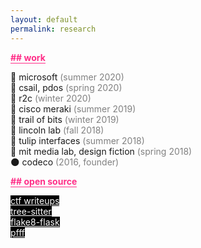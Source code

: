 ```yaml
---
layout: default
permalink: research
---
```


<b class="t-hackcss-pop" style="color:#ff2e88;border-bottom:1px solid #ff2e88;">## work</b>

🤖 microsoft <span style="color:gray">(summer 2020)</span><br>
🦆 csail, pdos <span style="color:gray">(spring 2020)</span><br>
🌳 r2c <span style="color:gray">(winter 2020)</span><br>
🦅 cisco meraki <span style="color:gray">(summer 2019)</span><br>
🦁 trail of bits <span style="color:gray">(winter 2019)</span><br>
🐼 lincoln lab <span style="color:gray">(fall 2018)</span><br>
🐝 tulip interfaces <span style="color:gray">(summer 2018)</span><br>
🦑 mit media lab, design fiction <span style="color:gray">(spring 2018)</span><br>
🌑 codeco <span style="color:gray">(2016, founder)</span>

<b class="t-hackcss-pop" style="color:#ff2e88;border-bottom:1px solid #ff2e88;">## open source</b>

<a href="https://github.com/sharontlin/ctf-writeups" style="color:white; border-bottom: 0px; background-color:black;">ctf writeups</a><br>
<a href="https://github.com/tree-sitter/tree-sitter-java" style="color:white; border-bottom: 0px; background-color:black;">tree-sitter</a><br>
<a href="https://pypi.org/project/flake8-flask/" style="color:white; border-bottom: 0px; background-color:black;">flake8-flask</a><br>
<a href="https://github.com/returntocorp/pfff" style="color:white; border-bottom: 0px; background-color:black;">pfff</a><br>
